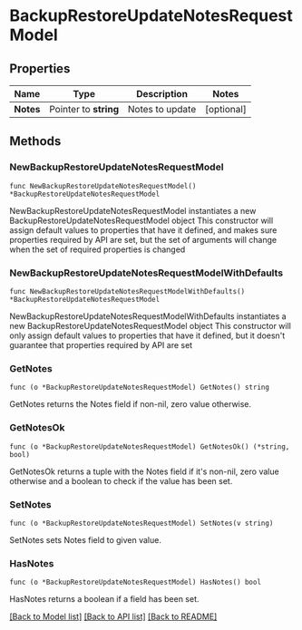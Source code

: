 # BackupRestoreUpdateNotesRequestModel

## Properties

Name | Type | Description | Notes
------------ | ------------- | ------------- | -------------
**Notes** | Pointer to **string** | Notes to update | [optional] 

## Methods

### NewBackupRestoreUpdateNotesRequestModel

`func NewBackupRestoreUpdateNotesRequestModel() *BackupRestoreUpdateNotesRequestModel`

NewBackupRestoreUpdateNotesRequestModel instantiates a new BackupRestoreUpdateNotesRequestModel object
This constructor will assign default values to properties that have it defined,
and makes sure properties required by API are set, but the set of arguments
will change when the set of required properties is changed

### NewBackupRestoreUpdateNotesRequestModelWithDefaults

`func NewBackupRestoreUpdateNotesRequestModelWithDefaults() *BackupRestoreUpdateNotesRequestModel`

NewBackupRestoreUpdateNotesRequestModelWithDefaults instantiates a new BackupRestoreUpdateNotesRequestModel object
This constructor will only assign default values to properties that have it defined,
but it doesn't guarantee that properties required by API are set

### GetNotes

`func (o *BackupRestoreUpdateNotesRequestModel) GetNotes() string`

GetNotes returns the Notes field if non-nil, zero value otherwise.

### GetNotesOk

`func (o *BackupRestoreUpdateNotesRequestModel) GetNotesOk() (*string, bool)`

GetNotesOk returns a tuple with the Notes field if it's non-nil, zero value otherwise
and a boolean to check if the value has been set.

### SetNotes

`func (o *BackupRestoreUpdateNotesRequestModel) SetNotes(v string)`

SetNotes sets Notes field to given value.

### HasNotes

`func (o *BackupRestoreUpdateNotesRequestModel) HasNotes() bool`

HasNotes returns a boolean if a field has been set.


[[Back to Model list]](../README.md#documentation-for-models) [[Back to API list]](../README.md#documentation-for-api-endpoints) [[Back to README]](../README.md)


